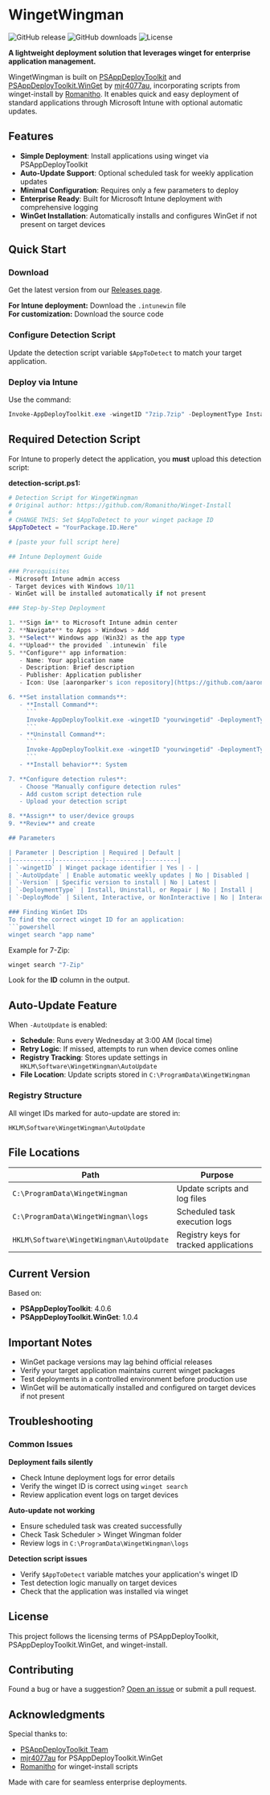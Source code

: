 # WingetWingman

![GitHub release](https://img.shields.io/github/v/release/g0f/wingetwingman)
![GitHub downloads](https://img.shields.io/github/downloads/g0f/wingetwingman/total)
![License](https://img.shields.io/github/license/g0f/wingetwingman)

**A lightweight deployment solution that leverages winget for enterprise application management.**

WingetWingman is built on [PSAppDeployToolkit](https://github.com/PSAppDeployToolkit/PSAppDeployToolkit) and [PSAppDeployToolkit.WinGet](https://github.com/mjr4077au/PSAppDeployToolkit.WinGet/) by [mjr4077au](https://github.com/mjr4077au), incorporating scripts from winget-install by [Romanitho](https://github.com/Romanitho). It enables quick and easy deployment of standard applications through Microsoft Intune with optional automatic updates.

## Features

- **Simple Deployment**: Install applications using winget via PSAppDeployToolkit
- **Auto-Update Support**: Optional scheduled task for weekly application updates  
- **Minimal Configuration**: Requires only a few parameters to deploy
- **Enterprise Ready**: Built for Microsoft Intune deployment with comprehensive logging
- **WinGet Installation**: Automatically installs and configures WinGet if not present on target devices

## Quick Start

### Download
Get the latest version from our [Releases page](https://github.com/g0f/wingetwingman/releases/latest).

**For Intune deployment:** Download the `.intunewin` file  
**For customization:** Download the source code

### Configure Detection Script
Update the detection script variable `$AppToDetect` to match your target application.

### Deploy via Intune
Use the command:
```powershell
Invoke-AppDeployToolkit.exe -wingetID "7zip.7zip" -DeploymentType Install -DeployMode Silent -AutoUpdate
```
## Required Detection Script

For Intune to properly detect the application, you **must** upload this detection script:

**detection-script.ps1:**
```powershell
# Detection Script for WingetWingman
# Original author: https://github.com/Romanitho/Winget-Install
# 
# CHANGE THIS: Set $AppToDetect to your winget package ID
$AppToDetect = "YourPackage.ID.Here"

# [paste your full script here]

## Intune Deployment Guide

### Prerequisites
- Microsoft Intune admin access
- Target devices with Windows 10/11
- WinGet will be installed automatically if not present

### Step-by-Step Deployment

1. **Sign in** to Microsoft Intune admin center
2. **Navigate** to Apps > Windows > Add
3. **Select** Windows app (Win32) as the app type
4. **Upload** the provided `.intunewin` file
5. **Configure** app information:
   - Name: Your application name
   - Description: Brief description
   - Publisher: Application publisher
   - Icon: Use [aaronparker's icon repository](https://github.com/aaronparker/icons) for professional icons

6. **Set installation commands**:
   - **Install Command**:
     ```
     Invoke-AppDeployToolkit.exe -wingetID "yourwingetid" -DeploymentType Install -DeployMode Silent -AutoUpdate
     ```
   - **Uninstall Command**:
     ```
     Invoke-AppDeployToolkit.exe -wingetID "yourwingetid" -DeploymentType Uninstall -DeployMode Silent
     ```
   - **Install behavior**: System

7. **Configure detection rules**:
   - Choose "Manually configure detection rules"
   - Add custom script detection rule
   - Upload your detection script

8. **Assign** to user/device groups
9. **Review** and create

## Parameters

| Parameter | Description | Required | Default |
|-----------|-------------|----------|---------|
| `-wingetID` | Winget package identifier | Yes | - |
| `-AutoUpdate` | Enable automatic weekly updates | No | Disabled |
| `-Version` | Specific version to install | No | Latest |
| `-DeploymentType` | Install, Uninstall, or Repair | No | Install |
| `-DeployMode` | Silent, Interactive, or NonInteractive | No | Interactive |

### Finding WinGet IDs
To find the correct winget ID for an application:
```powershell
winget search "app name"
```

Example for 7-Zip:
```powershell
winget search "7-Zip"
```
Look for the **ID** column in the output.

## Auto-Update Feature

When `-AutoUpdate` is enabled:

- **Schedule**: Runs every Wednesday at 3:00 AM (local time)
- **Retry Logic**: If missed, attempts to run when device comes online
- **Registry Tracking**: Stores update settings in `HKLM\Software\WingetWingman\AutoUpdate`
- **File Location**: Update scripts stored in `C:\ProgramData\WingetWingman`

### Registry Structure
All winget IDs marked for auto-update are stored in:
```
HKLM\Software\WingetWingman\AutoUpdate
```

## File Locations

| Path | Purpose |
|------|---------|
| `C:\ProgramData\WingetWingman` | Update scripts and log files |
| `C:\ProgramData\WingetWingman\logs` | Scheduled task execution logs |
| `HKLM\Software\WingetWingman\AutoUpdate` | Registry keys for tracked applications |

## Current Version

Based on:
- **PSAppDeployToolkit**: 4.0.6  
- **PSAppDeployToolkit.WinGet**: 1.0.4

## Important Notes

- WinGet package versions may lag behind official releases
- Verify your target application maintains current winget packages
- Test deployments in a controlled environment before production use
- WinGet will be automatically installed and configured on target devices if not present

## Troubleshooting

### Common Issues

**Deployment fails silently**
- Check Intune deployment logs for error details
- Verify the winget ID is correct using `winget search`
- Review application event logs on target devices

**Auto-update not working**
- Ensure scheduled task was created successfully
- Check Task Scheduler > Winget Wingman folder
- Review logs in `C:\ProgramData\WingetWingman\logs`

**Detection script issues**
- Verify `$AppToDetect` variable matches your application's winget ID
- Test detection logic manually on target devices
- Check that the application was installed via winget

## License

This project follows the licensing terms of PSAppDeployToolkit, PSAppDeployToolkit.WinGet, and winget-install.

## Contributing

Found a bug or have a suggestion? [Open an issue](https://github.com/g0f/wingetwingman/issues/new) or submit a pull request.

## Acknowledgments

Special thanks to:
- [PSAppDeployToolkit Team](https://github.com/PSAppDeployToolkit/PSAppDeployToolkit)
- [mjr4077au](https://github.com/mjr4077au) for PSAppDeployToolkit.WinGet
- [Romanitho](https://github.com/Romanitho) for winget-install scripts

Made with care for seamless enterprise deployments.
